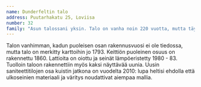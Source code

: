 ```yaml
---
name: Dunderfeltin talo
address: Puutarhakatu 25, Loviisa
number: 32
family: "Asun talossani yksin. Talo on vanha noin 220 vuotta, mutta täysin kunnossa. Talo oli sopivasti myynnissä 1983 kun muutin takaisin Loviisaan. Se sijaitsee juuri oikeassa paikassa. Alkuun tein itse mahdollisimman paljon; lisäeristykset, sisäpinnat, lattiat, ikkunakorjaukset. Uunit, putki- ja sähköasennukset teetin ammattimiehillä. Myöhemmät laajennukset ja korjaukset teetin rakennusliikkeellä. Tulevia muutossuunnitelmia ei ole, vain kunnossapitoa."
---
```

Talon vanhimman, kadun puoleisen osan rakennusvuosi ei ole tiedossa, mutta talo on merkitty karttoihin jo 1793. Keittiön puoleinen osuus on rakennettu 1860. Lattioita on oiottu ja seinät lämpöeristetty 1980 - 83. Tuolloin taloon rakennettiin myös kaksi näyttävää uunia. Uusin saniteettitilojen osa kuistin jatkona on vuodelta 2010: lupa heltisi ehdolla että ulkoseinien materiaali ja väritys noudattivat aiempaa mallia.
